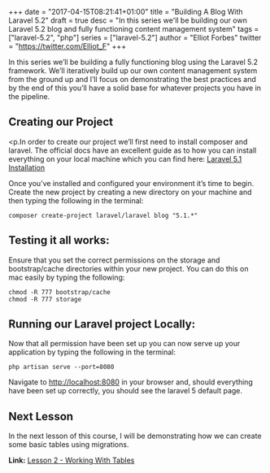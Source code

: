 +++
date = "2017-04-15T08:21:41+01:00"
title = "Building A Blog With Laravel 5.2"
draft = true
desc = "In this series we'll be building our own Laravel 5.2 blog and fully functioning content management system"
tags = ["laravel-5.2", "php"]
series = ["laravel-5.2"]
author = "Elliot Forbes"
twitter = "https://twitter.com/Elliot_F"
+++

<p>In this series we’ll be building a fully functioning blog using the Laravel 5.2 framework. We’ll iteratively build up our own content management system from the ground up and I’ll focus on demonstrating the best practices and by the end of this you’ll have a solid base for whatever projects you have in the pipeline.</p>

<h2>Creating our Project</h2>

<p.In order to create our project we’ll first need to install composer and laravel. The official docs have an excellent guide as to how you can install everything on your local machine which you can find here: <a target=”_blank” href="https://laravel.com/docs/5.1/installation">Laravel 5.1 Installation</a></p>

<p>Once you’ve installed and configured your environment it’s time to begin. Create the new project by creating a new directory on your machine and then typing the following in the terminal:</p>

<pre><code class="language-markdown">composer create-project laravel/laravel blog "5.1.*"</code></pre>

<h2>Testing it all works:</h2>

<p>Ensure that you set the correct permissions on the storage and bootstrap/cache directories within your new project. You can do this on mac easily by typing the following:</p>

<pre><code class="language-markdown">chmod -R 777 bootstrap/cache
chmod -R 777 storage
</code></pre>

<h2>Running our Laravel project Locally:</h2>

<p>Now that all permission have been set up you can now serve up your application by typing the following in the terminal:</p>

<pre><code class="language-markdown">php artisan serve --port=8080
</code></pre>

<p>Navigate to <a href="http://localhost:8080" target="_blank">http://localhost:8080</a> in your browser and, should everything have been set up correctly, you should see the laravel 5 default page.</p>

<h2>Next Lesson</h2>

<p>In the next lesson of this course, I will be demonstrating how we can create some basic tables using migrations.</p>

<p><b>Link:</b> <a href="https://tutorialedge.net/working-with-tables-laravel-5-2">Lesson 2 - Working With Tables</a></p>
